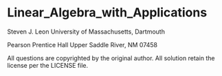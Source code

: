 # Linear_Algebra_with_Applications

Steven J. Leon
University of Massachusetts, Dartmouth

Pearson Prentice Hall
Upper Saddle River, NM 07458

All questions are copyrighted by the original author. All solution retain the license per the LICENSE file.

